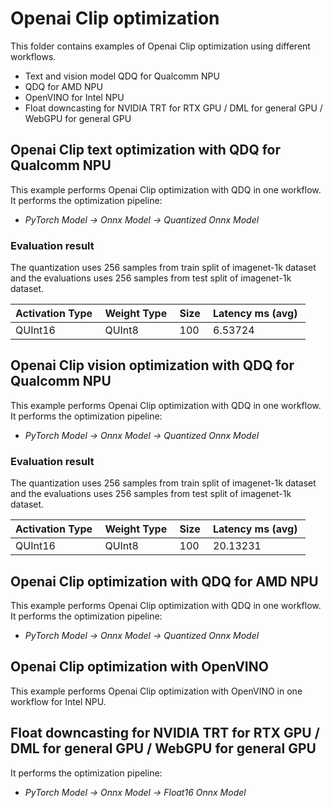 # Openai Clip optimization

This folder contains examples of Openai Clip optimization using different workflows.

- Text and vision model QDQ for Qualcomm NPU
- QDQ for AMD NPU
- OpenVINO for Intel NPU
- Float downcasting for NVIDIA TRT for RTX GPU / DML for general GPU / WebGPU for general GPU

## Openai Clip text optimization with QDQ for Qualcomm NPU

This example performs Openai Clip optimization with QDQ in one workflow. It performs the optimization pipeline:

- *PyTorch Model -> Onnx Model -> Quantized Onnx Model*

### Evaluation result

The quantization uses 256 samples from train split of imagenet-1k dataset and the evaluations uses 256 samples from test split of imagenet-1k dataset.


| Activation Type&nbsp; | Weight Type&nbsp; | Size&nbsp; | Latency ms (avg)&nbsp; |
| --------------------- | ----------------- | ---------- | ---------------------- |
| QUInt16               | QUInt8            | 100        | 6.53724                |

## Openai Clip vision optimization with QDQ for Qualcomm NPU

This example performs Openai Clip optimization with QDQ in one workflow. It performs the optimization pipeline:

- *PyTorch Model -> Onnx Model -> Quantized Onnx Model*

### Evaluation result

The quantization uses 256 samples from train split of imagenet-1k dataset and the evaluations uses 256 samples from test split of imagenet-1k dataset.


| Activation Type&nbsp; | Weight Type&nbsp; | Size&nbsp; | Latency ms (avg)&nbsp; |
| --------------------- | ----------------- | ---------- | ---------------------- |
| QUInt16               | QUInt8            | 100        | 20.13231               |


## Openai Clip optimization with QDQ for AMD NPU

This example performs Openai Clip optimization with QDQ in one workflow. It performs the optimization pipeline:

- *PyTorch Model -> Onnx Model -> Quantized Onnx Model*

## Openai Clip optimization with OpenVINO

This example performs Openai Clip optimization with OpenVINO in one workflow for Intel NPU.

## Float downcasting for NVIDIA TRT for RTX GPU / DML for general GPU / WebGPU for general GPU

It performs the optimization pipeline:

- *PyTorch Model -> Onnx Model -> Float16 Onnx Model*
